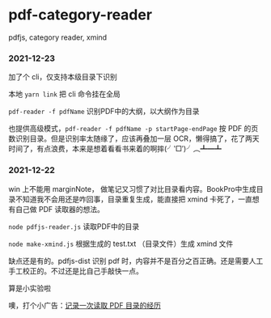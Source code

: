 # pdf-category-reader
pdfjs, category reader, xmind


### 2021-12-23

加了个 cli，仅支持本级目录下识别

本地 `yarn link` 把 cli 命令挂在全局


`pdf-reader -f pdfName` 识别PDF中的大纲，以大纲作为目录

也提供高级模式，`pdf-reader -f pdfName -p startPage-endPage` 按 PDF 的页数识别目录。但是识别率太随缘了，应该再叠加一层 OCR，懒得搞了，花了两天时间了，有点浪费，本来是想着看看书来着的啊摔(╯‵□′)╯︵┻━┻

### 2021-12-22

win 上不能用 marginNote， 做笔记又习惯了对比目录看内容。BookPro中生成目录不知道我不会用还是咋回事，目录重复生成，能直接把 xmind 卡死了，一直想有自己做 PDF 读取器的想法。

`node pdfjs-reader.js` 读取PDF中的目录

`node make-xmind.js` 根据生成的 test.txt （目录文件）生成 xmind 文件


缺点还是有的。pdfjs-dist 识别 pdf 时，内容并不是百分之百正确。还是需要人工手工校正的。不过还是比自己手敲快一点。

算是小实验啦

噢，打个小广告：[记录一次读取 PDF 目录的经历](https://i.cnblogs.com/posts/edit-done;postId=15715474)
